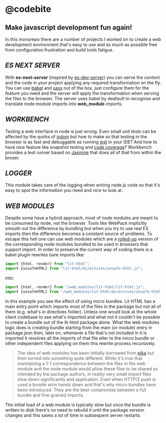 # @codebite
## Make javascript development fun again!

In this monorepo there are a number of projects I worked on to create a web development environment that's easy to use and as much as possible free from configuration frustration and build tools fatigue.

## *ES NEXT SERVER*

With **es-next-server** (inspired by [es-dev-server](https://github.com/open-wc/open-wc/tree/master/packages/es-dev-server)) you can serve the content and the code in your project applying any required transformation on the fly. You can use [babel](https://babeljs.io/) and [sass](https://sass-lang.com/) out of the box, just configure them for the feature you need and the server will apply the transformation when serving the files to the browser. The server uses babel by deafault to recognise and translate node module imports into **web_module** imports. 

## *WORKBENCH*

Testing a web interface in node is just wrong. Even small unit tests can be affected by the quirks of [jsdom](https://github.com/jsdom/jsdom) but how to make so that testing in the browser is as fast and debuggable as running [jest](https://jestjs.io/) in your IDE? And how to have nice feature like snapshot testing and [code coverage](https://istanbul.js.org/)?
Workbench provides a test runner based on [Jasmine](https://jasmine.github.io/) that does all of that from within the broser.

## *LOGGER*

This module takes care of the logging when writing node.js code so that it's easy to spot the information you need and nice to look at.

## *WEB MODULES*

Despite some have a hybrid approach, most of node modules are meant to be consumed by node, not the browser. Tools like WebPack implicitly smooth out the difference by bundling but when you try to use real ES imports then the difference becomes a constant source of problems. To escape this hell one can use web modules which are a [rolled-up](https://rollupjs.org/guide/en/) version of the corresponding node modules bundled to be used in browsers that support import. In order to preserve the current way of coding there is a babel plugin rewrites bare imports like:
```javascript
import {html, render} from "lit-html";
import {unsafeHTML} from "lit-html/directives/unsafe-html.js";
```
into:
```javascript
import {html, render} from "/web_modules/lit-html/lit-html.js";
import {unsafeHTML} from "/web_modules/lit-html/directives/unsafe-html.js";
```
In this example you see the effect of using micro bundles. Lit HTML has a main entry point which imports most of the files in the package but not all of them (e.g. what's in directives folder). Unless one would look at the whole client codebase to see what's imported and what not it couldn't be possible to create a bundle out of the lit-html package alone. What the web modules logic does is creating bundle starting from the main (or module) entry in package.json then, later on, whenever a file that's not included in it is imported it resolves all the imports of that file eiter to the micro bundle or other independent files applying on them this rewrite process recursively.

> The idea of web modules has been initially borrowed from [pika](https://www.pika.dev/) but then turned into something quite different. While it's true that maintaining a 1-1 correspondence between the files in the web module and the node module would allow these files to be shared as intended by the package authors, in reality very small import files slow down significantly and application. Even when HTTP/2 push is used a bundle wins hands down and that's why micro bundles have been introduced. They are the best compromise between a full bundle and fine grained imports.

The initial load of a web module is typically slow but once the bundle is written to disk there's no need to rebuild it until the package version changes and this saves a lot of time in subsequent server restarts.